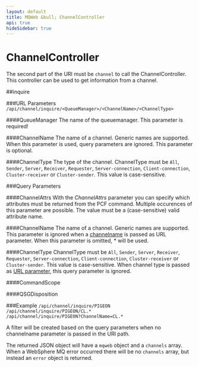 ```yaml
---
layout: default
title: MQWeb &bull; ChannelController
api: true
hideSidebar: true
---
```

ChannelController
=================

The second part of the URI must be `channel` to call the ChannelController.
This controller can be used to get information from a channel.

##<a name="inquire"></a>inquire

###<a name="inquireURL"></a>URL Parameters
`/api/channel/inquire/<QueueManager>/<ChannelName>/<ChannelType>`

####<a name="inquireURLQueueManager"></a>QueueManager
The name of the queuemanager. This parameter is required!

####<a name="inquireURLChannelName"></a>ChannelName
The name of a channel. Generic names are supported. When this parameter is used, 
query parameters are ignored. This parameter is optional.

####<a name="inquireURLChannelType"></a>ChannelType
The type of the channel. ChannelType must be `All`, `Sender`, `Server`, `Receiver`, `Requester`, `Server-connection`, `Client-connection`, `Cluster-receiver` or `Cluster-sender`. This value is case-sensitive.

###<a name="inquireQuery"></a>Query Parameters

####<a name="inquireQueryChannelAttrs"></a>ChannelAttrs
With the *ChannelAttrs* parameter you can specify which attributes must be returned from the PCF command. Multiple occurences of this parameter are possible. The value must be a (case-sensitive) valid attribute name.

####<a name="inquireQueryChannelName"></a>ChannelName
The name of a channel. Generic names are supported. This parameter is ignored when
a [channelname](#inquireURLChannelName) is passed as URL parameter. When this parameter
is omitted, * will be used.

####<a name="inquireQueryChannelType"></a>ChannelType
ChannelType must be `All`, `Sender`, `Server`, `Receiver`, `Requester`, `Server-connection`, `Client-connection`, `Cluster-receiver` or `Cluster-sender`. This value is case-sensitive. When channel type is passed as 
[URL parameter](#inquireURLChannelType), this query parameter is ignored.

####<a name="inquireQueryCommandScope"></a>CommandScope

####<a name="inquireQueryQSGDisposition"></a>QSGDisposition

###Example
`/api/channel/inquire/PIGEON`  
`/api/channel/inquire/PIGEON/CL.*`  
`/api/channel/inquire/PIGEON?ChannelName=CL.*`

A filter will be created based on the query parameters when no channelname 
parameter is passed in the URI path.

The returned JSON object will have a `mqweb` object and a `channels` array. 
When a WebSphere MQ error occurred there will be no `channels` array, but instead 
an `error` object is returned.
